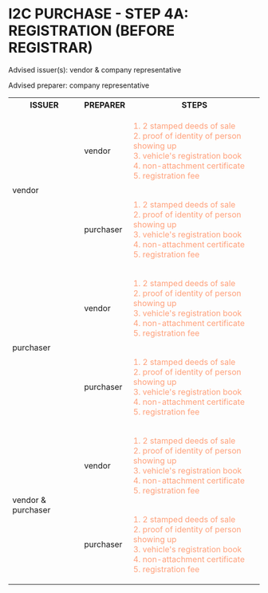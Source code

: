 # I2C PURCHASE - STEP 4A: REGISTRATION (BEFORE REGISTRAR)

Advised issuer(s): vendor & company representative

Advised preparer: company representative

<table>
  <tr>
    <th>ISSUER</th>
    <th>PREPARER</th>
    <th>STEPS</th>
  </tr>

  <tr>
    <!-- ISSUER: vendor -->
    <!-- PREPARER: vendor -->
    <td rowspan="2">vendor</td>
    <td>vendor</td>
    <td style="color: lightsalmon;">
      <ol style="padding: 0; list-style-position: inside;">
        <li>2 stamped deeds of sale</li>
        <li>proof of identity of person showing up</li>
        <li>vehicle's registration book</li>
        <li>non-attachment certificate</li>
        <li>registration fee</li>
      </ol>
    </td>
  </tr>
  <tr>
    <!-- ISSUER: vendor -->
    <!-- PREPARER: purchaser -->
    <td>purchaser</td>
    <td style="color: lightsalmon;">
      <ol style="padding: 0; list-style-position: inside;">
        <li>2 stamped deeds of sale</li>
        <li>proof of identity of person showing up</li>
        <li>vehicle's registration book</li>
        <li>non-attachment certificate</li>
        <li>registration fee</li>
      </ol>
    </td>
  </tr>

  <tr>
    <!-- ISSUER: purchaser -->
    <!-- PREPARER: vendor -->
    <td rowspan="2">purchaser</td>
    <td>vendor</td>
    <td style="color: lightsalmon;">
      <ol style="padding: 0; list-style-position: inside;">
        <li>2 stamped deeds of sale</li>
        <li>proof of identity of person showing up</li>
        <li>vehicle's registration book</li>
        <li>non-attachment certificate</li>
        <li>registration fee</li>
      </ol>
    </td>
  </tr>
  <tr>
    <!-- ISSUER: purchaser -->
    <!-- PREPARER: purchaser -->
    <td>purchaser</td>
    <td style="color: lightsalmon;">
      <ol style="padding: 0; list-style-position: inside;">
        <li>2 stamped deeds of sale</li>
        <li>proof of identity of person showing up</li>
        <li>vehicle's registration book</li>
        <li>non-attachment certificate</li>
        <li>registration fee</li>
      </ol>
    </td>
  </tr>

  <tr>
    <!-- ISSUER: vendor & purchaser -->
    <!-- PREPARER: vendor -->
    <td rowspan="2">vendor & purchaser</td>
    <td>vendor</td>
    <td style="color: lightsalmon;">
      <ol style="padding: 0; list-style-position: inside;">
        <li>2 stamped deeds of sale</li>
        <li>proof of identity of person showing up</li>
        <li>vehicle's registration book</li>
        <li>non-attachment certificate</li>
        <li>registration fee</li>
      </ol>
    </td>
  </tr>
  <tr>
    <!-- ISSUER: vendor & purchaser -->
    <!-- PREPARER: purchaser -->
    <td>purchaser</td>
    <td style="color: lightsalmon;">
      <ol style="padding: 0; list-style-position: inside;">
        <li>2 stamped deeds of sale</li>
        <li>proof of identity of person showing up</li>
        <li>vehicle's registration book</li>
        <li>non-attachment certificate</li>
        <li>registration fee</li>
      </ol>
    </td>
  </tr>
</table>
